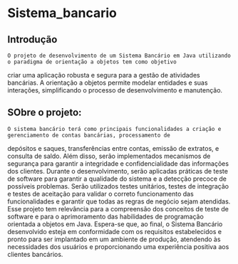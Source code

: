 # Sistema_bancario

## Introdução 

    O projeto de desenvolvimento de um Sistema Bancário em Java utilizando o paradigma de orientação a objetos tem como objetivo 
criar uma aplicação robusta e segura para a gestão de atividades bancárias. A orientação a objetos permite modelar entidades e suas 
interações, simplificando o processo de desenvolvimento e manutenção. 

## SObre o projeto:

    O sistema bancário terá como principais funcionalidades a criação e gerenciamento de contas bancárias, processamento de 
depósitos e saques, transferências entre contas, emissão de extratos, e consulta de saldo. Além disso, serão implementados 
mecanismos de segurança para garantir a integridade e confidencialidade das informações dos clientes. 
    Durante o desenvolvimento, serão aplicadas práticas de teste de software para garantir a qualidade do sistema e a detecção 
precoce de possíveis problemas. Serão utilizados testes unitários, testes de integração e testes de aceitação para validar o 
correto funcionamento das funcionalidades e garantir que todas as regras de negócio sejam atendidas. 
    Esse projeto tem relevância para a compreensão dos conceitos de teste de software e para o aprimoramento das habilidades de 
programação orientada a objetos em Java. Espera-se que, ao final, o Sistema Bancário desenvolvido esteja em conformidade com os 
requisitos estabelecidos e pronto para ser implantado em um ambiente de produção, atendendo às necessidades dos usuários e 
proporcionando uma experiência positiva aos clientes bancários. 


    
    
